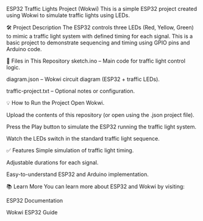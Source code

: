 ESP32 Traffic Lights Project (Wokwi)
This is a simple ESP32 project created using Wokwi to simulate traffic lights using LEDs.

🛠️ Project Description
The ESP32 controls three LEDs (Red, Yellow, Green) to mimic a traffic light system with defined timing for each signal. This is a basic project to demonstrate sequencing and timing using GPIO pins and Arduino code.

📁 Files in This Repository
sketch.ino – Main code for traffic light control logic.

diagram.json – Wokwi circuit diagram (ESP32 + traffic LEDs).

traffic-project.txt – Optional notes or configuration.

💡 How to Run the Project
Open Wokwi.

Upload the contents of this repository (or open using the .json project file).

Press the Play button to simulate the ESP32 running the traffic light system.

Watch the LEDs switch in the standard traffic light sequence.

✅ Features
Simple simulation of traffic light timing.

Adjustable durations for each signal.

Easy-to-understand ESP32 and Arduino implementation.

📚 Learn More
You can learn more about ESP32 and Wokwi by visiting:

ESP32 Documentation

Wokwi ESP32 Guide

